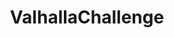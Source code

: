 ---
title: ValhallaChallenge
crosslinks:
- pornfree
- NoFap
- ShortStreakChallenge
- IDChallenge
---
